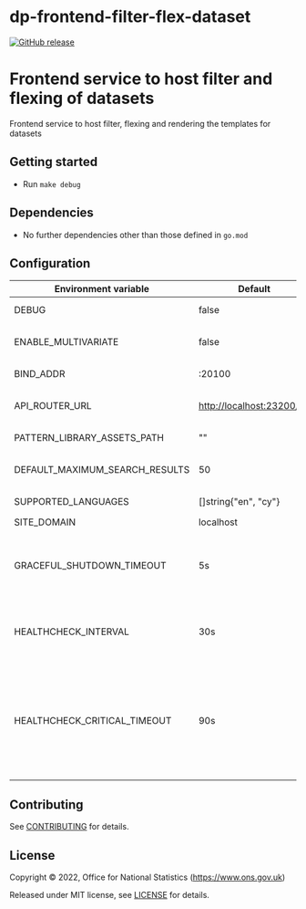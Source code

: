 # dp-frontend-filter-flex-dataset

[![GitHub release](https://img.shields.io/github/release/ONSdigital/dp-frontend-filter-flex-dataset.svg)](https://github.com/ONSdigital/dp-frontend-filter-flex-dataset/releases)

# Frontend service to host filter and flexing of datasets

Frontend service to host filter, flexing and rendering the templates for datasets

## Getting started

- Run `make debug`

## Dependencies

- No further dependencies other than those defined in `go.mod`

## Configuration

| Environment variable           | Default                     | Description                                                                                                                                           |
| ------------------------------ | --------------------------- | ----------------------------------------------------------------------------------------------------------------------------------------------------- |
| DEBUG                          | false                       | Enable debug mode                                                                                                                                     |
| ENABLE_MULTIVARIATE            | false                       | Enable 2021 [multivariate datasets](https://github.com/ONSdigital/dp-dataset-api/blob/5f9f4218b65aae4803809f4a876e9f72b9bf5305/models/dataset.go#L43) |
| BIND_ADDR                      | :20100                      | The host and port to bind to                                                                                                                          |
| API_ROUTER_URL                 | <http://localhost:23200/v1> | The URL of the [dp-api-router](https://github.com/ONSdigital/dp-api-router)                                                                           |
| PATTERN_LIBRARY_ASSETS_PATH    | ""                          | Pattern library location                                                                                                                              |
| DEFAULT_MAXIMUM_SEARCH_RESULTS | 50                          | Maximum paginated search results                                                                                                                      |
| SUPPORTED_LANGUAGES            | []string{"en", "cy"}        | Supported languages                                                                                                                                   |
| SITE_DOMAIN                    | localhost                   |
| GRACEFUL_SHUTDOWN_TIMEOUT      | 5s                          | The graceful shutdown timeout in seconds (`time.Duration` format)                                                                                     |
| HEALTHCHECK_INTERVAL           | 30s                         | Time between self-healthchecks (`time.Duration` format)                                                                                               |
| HEALTHCHECK_CRITICAL_TIMEOUT   | 90s                         | Time to wait until an unhealthy dependent propagates its state to make this app unhealthy (`time.Duration` format)                                    |

## Contributing

See [CONTRIBUTING](CONTRIBUTING.md) for details.

## License

Copyright © 2022, Office for National Statistics (<https://www.ons.gov.uk>)

Released under MIT license, see [LICENSE](LICENSE.md) for details.
